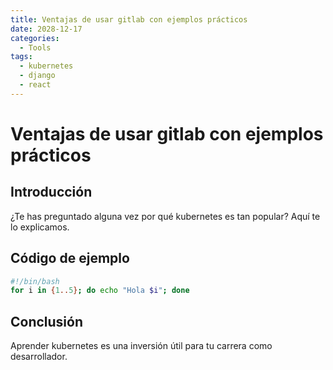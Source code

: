```yaml
---
title: Ventajas de usar gitlab con ejemplos prácticos
date: 2028-12-17
categories:
  - Tools
tags:
  - kubernetes
  - django
  - react
---
```


# Ventajas de usar gitlab con ejemplos prácticos

## Introducción

¿Te has preguntado alguna vez por qué kubernetes es tan popular? Aquí te lo explicamos.

## Código de ejemplo

```bash
#!/bin/bash
for i in {1..5}; do echo "Hola $i"; done
```

## Conclusión

Aprender kubernetes es una inversión útil para tu carrera como desarrollador.